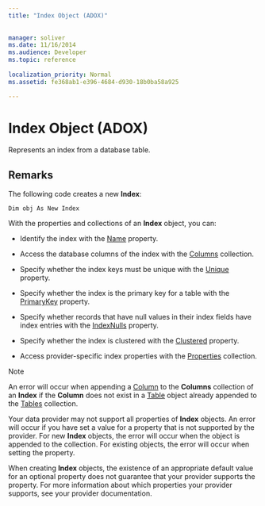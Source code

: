 ```yaml
---
title: "Index Object (ADOX)"
 
 
manager: soliver
ms.date: 11/16/2014
ms.audience: Developer
ms.topic: reference
  
localization_priority: Normal
ms.assetid: fe368ab1-e396-4684-d930-18b0ba58a925

---
```


# Index Object (ADOX)

Represents an index from a database table.
  
## Remarks

The following code creates a new **Index**: 
  
```
Dim obj As New Index

```

With the properties and collections of an **Index** object, you can: 
  
- Identify the index with the [Name](name-property-adox.md) property. 
    
- Access the database columns of the index with the [Columns](columns-collection-adox.md) collection. 
    
- Specify whether the index keys must be unique with the [Unique](unique-property-adox.md) property. 
    
- Specify whether the index is the primary key for a table with the [PrimaryKey](primarykey-property-adox.md) property. 
    
- Specify whether records that have null values in their index fields have index entries with the [IndexNulls](indexnulls-property-adox.md) property. 
    
- Specify whether the index is clustered with the [Clustered](clustered-property-adox.md) property. 
    
- Access provider-specific index properties with the [Properties](properties-collection-ado.md) collection. 
    
> [!NOTE]
> An error will occur when appending a [Column](column-object-adox.md) to the **Columns** collection of an **Index** if the **Column** does not exist in a [Table](table-object-adox.md) object already appended to the [Tables](tables-collection-adox.md) collection. 
  
Your data provider may not support all properties of **Index** objects. An error will occur if you have set a value for a property that is not supported by the provider. For new **Index** objects, the error will occur when the object is appended to the collection. For existing objects, the error will occur when setting the property. 
  
When creating **Index** objects, the existence of an appropriate default value for an optional property does not guarantee that your provider supports the property. For more information about which properties your provider supports, see your provider documentation. 
  

